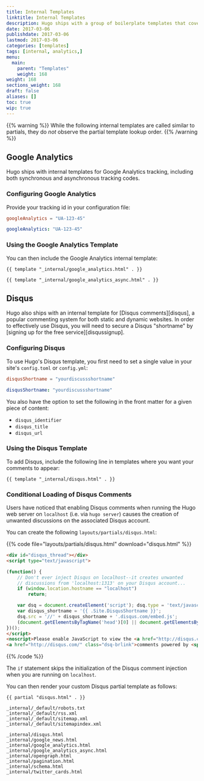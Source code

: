 ```yaml
---
title: Internal Templates
linktitle: Internal Templates
description: Hugo ships with a group of boilerplate templates that cover the most common use cases for static websites.
date: 2017-03-06
publishdate: 2017-03-06
lastmod: 2017-03-06
categories: [templates]
tags: [internal, analytics,]
menu:
  main:
    parent: "Templates"
    weight: 168
weight: 168
sections_weight: 168
draft: false
aliases: []
toc: true
wip: true
---
```

<!-- reference: https://discuss.gohugo.io/t/lookup-order-for-partials/5705/6
code: https://github.com/spf13/hugo/blob/e445c35d6a0c7f5fc2f90f31226cd1d46e048bbc/tpl/template_embedded.go#L147 -->

{{% warning %}}
While the following internal templates are called similar to partials, they do *not* observe the partial template lookup order.
{{% /warning %}}

## Google Analytics

Hugo ships with internal templates for Google Analytics tracking, including both synchronous and asynchronous tracking codes.

### Configuring Google Analytics

Provide your tracking id in your configuration file:

```toml
googleAnalytics = "UA-123-45"
```

```yml
googleAnalytics: "UA-123-45"
```

### Using the Google Analytics Template

You can then include the Google Analytics internal template:

```golang
{{ template "_internal/google_analytics.html" . }}
```


```golang
{{ template "_internal/google_analytics_async.html" . }}
```

## Disqus

Hugo also ships with an internal template for [Disqus comments][disqus], a popular commenting system for both static and dynamic websites. In order to effectively use Disqus, you will need to secure a Disqus "shortname" by [signing up for the free service][disqussignup].

### Configuring Disqus

To use Hugo's Disqus template, you first need to set a single value in your site's `config.toml` or `config.yml`:

```toml
disqusShortname = "yourdiscussshortname"
```

```yaml
disqusShortname: "yourdiscussshortname"
```

You also have the option to set the following in the front matter for a given piece of content:

* `disqus_identifier`
* `disqus_title`
* `disqus_url`

### Using the Disqus Template

To add Disqus, include the following line in templates where you want your comments to appear:

```golang
{{ template "_internal/disqus.html" . }}
```

### Conditional Loading of Disqus Comments

Users have noticed that enabling Disqus comments when running the Hugo web server on `localhost` (i.e. via `hugo server`) causes the creation of unwanted discussions on the associated Disqus account.

You can create the following `layouts/partials/disqus.html`:

{{% code file="layouts/partials/disqus.html" download="disqus.html" %}}
```html
<div id="disqus_thread"></div>
<script type="text/javascript">

(function() {
    // Don't ever inject Disqus on localhost--it creates unwanted
    // discussions from 'localhost:1313' on your Disqus account...
    if (window.location.hostname == "localhost")
        return;

    var dsq = document.createElement('script'); dsq.type = 'text/javascript'; dsq.async = true;
    var disqus_shortname = '{{ .Site.DisqusShortname }}';
    dsq.src = '//' + disqus_shortname + '.disqus.com/embed.js';
    (document.getElementsByTagName('head')[0] || document.getElementsByTagName('body')[0]).appendChild(dsq);
})();
</script>
<noscript>Please enable JavaScript to view the <a href="http://disqus.com/?ref_noscript">comments powered by Disqus.</a></noscript>
<a href="http://disqus.com/" class="dsq-brlink">comments powered by <span class="logo-disqus">Disqus</span></a>
```
{{% /code %}}

The `if` statement skips the initialization of the Disqus comment injection when you are running on `localhost`.

You can then render your custom Disqus partial template as follows:

```golang
{{ partial "disqus.html" . }}
```

```
_internal/_default/robots.txt
_internal/_default/rss.xml
_internal/_default/sitemap.xml
_internal/_default/sitemapindex.xml

_internal/disqus.html
_internal/google_news.html
_internal/google_analytics.html
_internal/google_analytics_async.html
_internal/opengraph.html
_internal/pagination.html
_internal/schema.html
_internal/twitter_cards.html
```
